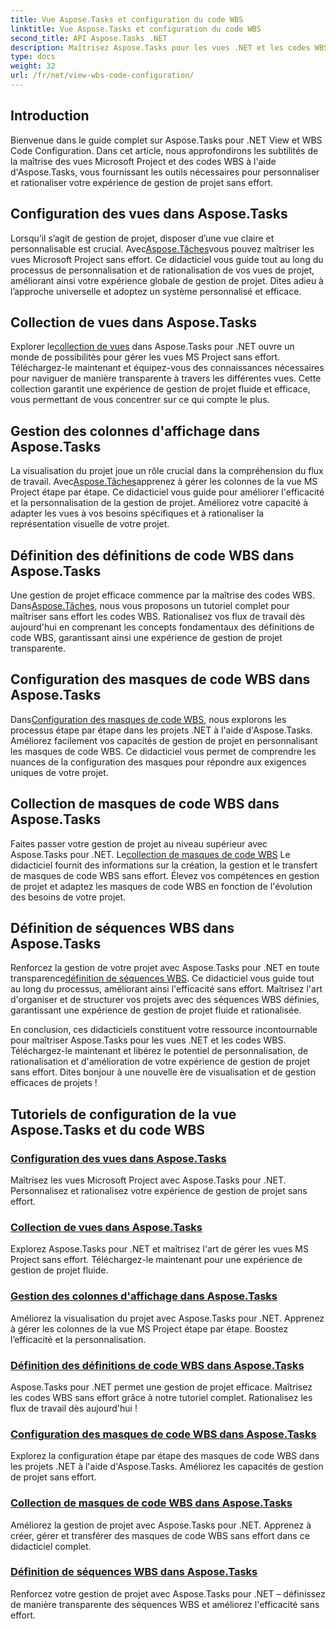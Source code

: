 ```yaml
---
title: Vue Aspose.Tasks et configuration du code WBS
linktitle: Vue Aspose.Tasks et configuration du code WBS
second_title: API Aspose.Tasks .NET
description: Maîtrisez Aspose.Tasks pour les vues .NET et les codes WBS. Personnalisez la gestion de projet avec nos didacticiels étape par étape. Téléchargez-le maintenant pour une visualisation transparente du projet.
type: docs
weight: 32
url: /fr/net/view-wbs-code-configuration/
---
```


## Introduction

Bienvenue dans le guide complet sur Aspose.Tasks pour .NET View et WBS Code Configuration. Dans cet article, nous approfondirons les subtilités de la maîtrise des vues Microsoft Project et des codes WBS à l'aide d'Aspose.Tasks, vous fournissant les outils nécessaires pour personnaliser et rationaliser votre expérience de gestion de projet sans effort.

## Configuration des vues dans Aspose.Tasks

 Lorsqu’il s’agit de gestion de projet, disposer d’une vue claire et personnalisable est crucial. Avec[Aspose.Tâches](./configuring-views/)vous pouvez maîtriser les vues Microsoft Project sans effort. Ce didacticiel vous guide tout au long du processus de personnalisation et de rationalisation de vos vues de projet, améliorant ainsi votre expérience globale de gestion de projet. Dites adieu à l’approche universelle et adoptez un système personnalisé et efficace.

## Collection de vues dans Aspose.Tasks

 Explorer le[collection de vues](./view-collection/) dans Aspose.Tasks pour .NET ouvre un monde de possibilités pour gérer les vues MS Project sans effort. Téléchargez-le maintenant et équipez-vous des connaissances nécessaires pour naviguer de manière transparente à travers les différentes vues. Cette collection garantit une expérience de gestion de projet fluide et efficace, vous permettant de vous concentrer sur ce qui compte le plus.

## Gestion des colonnes d'affichage dans Aspose.Tasks

 La visualisation du projet joue un rôle crucial dans la compréhension du flux de travail. Avec[Aspose.Tâches](./view-columns/)apprenez à gérer les colonnes de la vue MS Project étape par étape. Ce didacticiel vous guide pour améliorer l'efficacité et la personnalisation de la gestion de projet. Améliorez votre capacité à adapter les vues à vos besoins spécifiques et à rationaliser la représentation visuelle de votre projet.

## Définition des définitions de code WBS dans Aspose.Tasks

 Une gestion de projet efficace commence par la maîtrise des codes WBS. Dans[Aspose.Tâches](./wbs-code-definitions/), nous vous proposons un tutoriel complet pour maîtriser sans effort les codes WBS. Rationalisez vos flux de travail dès aujourd'hui en comprenant les concepts fondamentaux des définitions de code WBS, garantissant ainsi une expérience de gestion de projet transparente.

## Configuration des masques de code WBS dans Aspose.Tasks

 Dans[Configuration des masques de code WBS](./wbs-code-masks/), nous explorons les processus étape par étape dans les projets .NET à l'aide d'Aspose.Tasks. Améliorez facilement vos capacités de gestion de projet en personnalisant les masques de code WBS. Ce didacticiel vous permet de comprendre les nuances de la configuration des masques pour répondre aux exigences uniques de votre projet.

## Collection de masques de code WBS dans Aspose.Tasks

 Faites passer votre gestion de projet au niveau supérieur avec Aspose.Tasks pour .NET. Le[collection de masques de code WBS](./wbs-code-mask-collection/) Le didacticiel fournit des informations sur la création, la gestion et le transfert de masques de code WBS sans effort. Élevez vos compétences en gestion de projet et adaptez les masques de code WBS en fonction de l'évolution des besoins de votre projet.

## Définition de séquences WBS dans Aspose.Tasks

 Renforcez la gestion de votre projet avec Aspose.Tasks pour .NET en toute transparence[définition de séquences WBS](./wbs-sequences/). Ce didacticiel vous guide tout au long du processus, améliorant ainsi l'efficacité sans effort. Maîtrisez l'art d'organiser et de structurer vos projets avec des séquences WBS définies, garantissant une expérience de gestion de projet fluide et rationalisée.

En conclusion, ces didacticiels constituent votre ressource incontournable pour maîtriser Aspose.Tasks pour les vues .NET et les codes WBS. Téléchargez-le maintenant et libérez le potentiel de personnalisation, de rationalisation et d'amélioration de votre expérience de gestion de projet sans effort. Dites bonjour à une nouvelle ère de visualisation et de gestion efficaces de projets !
## Tutoriels de configuration de la vue Aspose.Tasks et du code WBS
### [Configuration des vues dans Aspose.Tasks](./configuring-views/)
Maîtrisez les vues Microsoft Project avec Aspose.Tasks pour .NET. Personnalisez et rationalisez votre expérience de gestion de projet sans effort.
### [Collection de vues dans Aspose.Tasks](./view-collection/)
Explorez Aspose.Tasks pour .NET et maîtrisez l'art de gérer les vues MS Project sans effort. Téléchargez-le maintenant pour une expérience de gestion de projet fluide.
### [Gestion des colonnes d'affichage dans Aspose.Tasks](./view-columns/)
Améliorez la visualisation du projet avec Aspose.Tasks pour .NET. Apprenez à gérer les colonnes de la vue MS Project étape par étape. Boostez l’efficacité et la personnalisation.
### [Définition des définitions de code WBS dans Aspose.Tasks](./wbs-code-definitions/)
Aspose.Tasks pour .NET permet une gestion de projet efficace. Maîtrisez les codes WBS sans effort grâce à notre tutoriel complet. Rationalisez les flux de travail dès aujourd'hui !
### [Configuration des masques de code WBS dans Aspose.Tasks](./wbs-code-masks/)
Explorez la configuration étape par étape des masques de code WBS dans les projets .NET à l'aide d'Aspose.Tasks. Améliorez les capacités de gestion de projet sans effort.
### [Collection de masques de code WBS dans Aspose.Tasks](./wbs-code-mask-collection/)
Améliorez la gestion de projet avec Aspose.Tasks pour .NET. Apprenez à créer, gérer et transférer des masques de code WBS sans effort dans ce didacticiel complet.
### [Définition de séquences WBS dans Aspose.Tasks](./wbs-sequences/)
Renforcez votre gestion de projet avec Aspose.Tasks pour .NET – définissez de manière transparente des séquences WBS et améliorez l'efficacité sans effort.